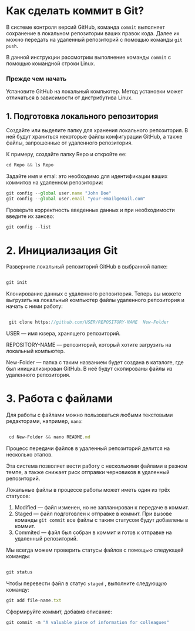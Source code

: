 # Как сделать коммит в Git?

В системе контроля версий GitHub, команда `commit` выполняет сохранение в локальном репозитории ваших правок  кода. Далее их можно передать на удаленный репозиторий с помощью команды `git push`.  

В данной инструкции рассмотрим выполнение команды `commit` с помощью командной строки Linux. 

### Прежде чем начать

Установите GitHub на локальный компьютер. Метод установки может отличаться в зависимости от дистрибутива Linux.
 

## 1. Подготовка локального репозитория

Создайте или выделите папку для хранения локального репозитория. В ней будут храниться некоторые файлы конфигурации GitHub, а также файлы, запрошенные от удаленного репозитория. 

К примеру, создайте папку  Repo и откройте ее:

```jsx
cd Repo && ls Repo
```

Задайте имя и emal: это необходимо для идентификации ваших коммитов на удаленном репозитории:  

```jsx
git config --global user.name "John Doe"
git config --global user.email "your-email@email.com"
```

Проверьте корректность введенных данных и при необходимости введите их заново:

```jsx
git config --list
```

# 2. Инициализация Git

 Разверните  локальный репозиторий  GitHub в выбранной папке:

```jsx

git init
```

Клонирование данных с удаленного репозитория. Теперь вы можете выгрузить на локальный компьютер файлы удаленного репозитория и начать с ними работу:

```jsx

 git clone https://github.com/USER/REPOSITORY-NAME  New-Folder
```

USER — имя юзера, хранящего репозиторий.

REPOSITORY-NAME — репозиторий, который хотите  загрузить на локальный компьютер.  

New-Folder — папка с таким названием будет создана в каталоге, где был инициализирован  GitHub. В неё будут скопированы файлы из удаленного репозитория.  

# 3. Работа с файлами

Для работы с файлами можно пользоваться любыми текстовыми редакторами, например,  `nano`:

```jsx

 cd New-Folder && nano README.md

```

Процесс передачи файлов в удаленный репозиторий делится на несколько этапов.    

Эта система позволяет вести работу с несколькими файлами в разном темпе, а также снижает риск отправки черновиков в удаленный репозиторий. 

Локальные файлы в процессе работы может иметь один из трёх статусов:

1. Modified — файл изменен, но не запланирован к передаче в коммит.
2. Staged — файл подготовлен к отправке в коммит. При вызове команды  `git commit`  все файлы с таким статусом будут добавлены в коммит.
3. Commited — файл был собран в коммит и готов к отправке на удаленный репозиторий.   

Мы всегда можем проверить статусы файлов с помощью следующей команды:

```jsx

git status
```

Чтобы перевести файл в статус  `staged` , выполните следующую команду:

```jsx
git add file-name.txt

```

Сформируйте коммит, добавив описание:

```jsx
git commit -m "A valuable piece of information for colleagues"
```
